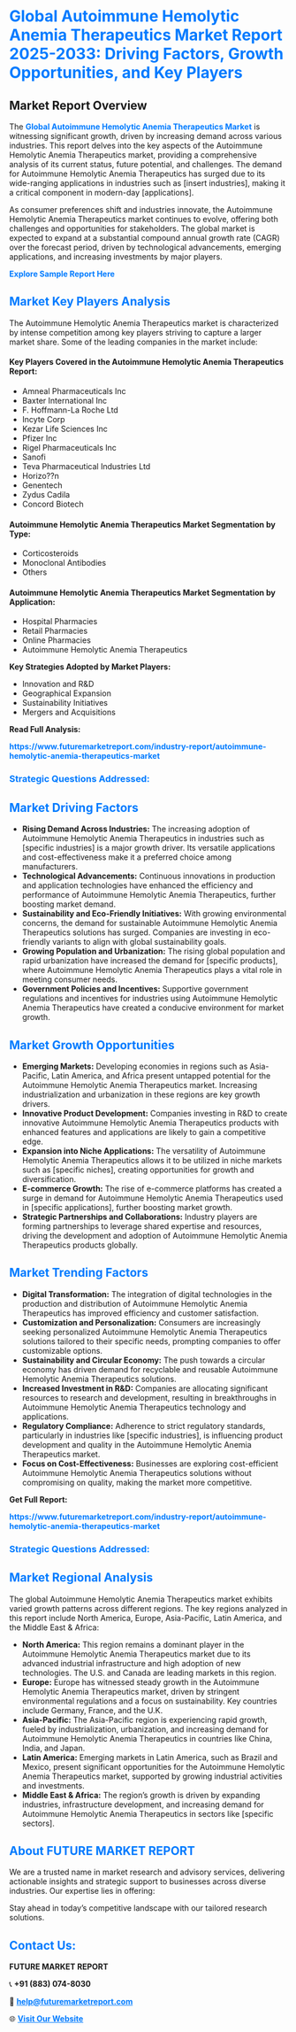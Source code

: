 <h1 style="color: #007BFF;">Global Autoimmune Hemolytic Anemia Therapeutics Market Report 2025-2033: Driving Factors, Growth Opportunities, and Key Players</h1>

<section id="overview">
<h2>Market Report Overview</h2>
<p>The <a href="https://www.futuremarketreport.com/industry-report/autoimmune-hemolytic-anemia-therapeutics-market" style="color: #007BFF; text-decoration: none;"><strong>Global Autoimmune Hemolytic Anemia Therapeutics Market</strong></a> is witnessing significant growth, driven by increasing demand across various industries. This report delves into the key aspects of the Autoimmune Hemolytic Anemia Therapeutics market, providing a comprehensive analysis of its current status, future potential, and challenges. The demand for Autoimmune Hemolytic Anemia Therapeutics has surged due to its wide-ranging applications in industries such as [insert industries], making it a critical component in modern-day [applications].</p>
<p>As consumer preferences shift and industries innovate, the Autoimmune Hemolytic Anemia Therapeutics market continues to evolve, offering both challenges and opportunities for stakeholders. The global market is expected to expand at a substantial compound annual growth rate (CAGR) over the forecast period, driven by technological advancements, emerging applications, and increasing investments by major players.</p>
</section>

<section id="overview">
<p><a href="https://www.futuremarketreport.com/request-sample/reportId=126955" style="color: #007BFF; text-decoration: none;"><strong>Explore Sample Report Here</strong></a></p>
</section>

<section id="key-players">
<h2 style="color: #007BFF;">Market Key Players Analysis</h2>
<p>The Autoimmune Hemolytic Anemia Therapeutics market is characterized by intense competition among key players striving to capture a larger market share. Some of the leading companies in the market include:</p>
<h4>Key Players Covered in the Autoimmune Hemolytic Anemia Therapeutics Report:</h4>
<ul><li>Amneal Pharmaceuticals Inc</li><li>Baxter International Inc</li><li>F. Hoffmann-La Roche Ltd</li><li>Incyte Corp</li><li>Kezar Life Sciences Inc</li><li>Pfizer Inc</li><li>Rigel Pharmaceuticals Inc</li><li>Sanofi</li><li>Teva Pharmaceutical Industries Ltd</li><li>Horizo??n</li><li>Genentech</li><li>Zydus Cadila</li><li>Concord Biotech</li></ul>
<h4>Autoimmune Hemolytic Anemia Therapeutics Market Segmentation by Type:</h4>
<ul><li>Corticosteroids</li><li>Monoclonal Antibodies</li><li>Others</li></ul>

<h4>Autoimmune Hemolytic Anemia Therapeutics Market Segmentation by Application:</h4>
<ul><li>Hospital Pharmacies</li><li>Retail Pharmacies</li><li>Online Pharmacies</li><li>Autoimmune Hemolytic Anemia Therapeutics</li></ul>
<p><strong>Key Strategies Adopted by Market Players:</strong></p>
<ul>
<li>Innovation and R&D</li>
<li>Geographical Expansion</li>
<li>Sustainability Initiatives</li>
<li>Mergers and Acquisitions</li>
</ul>
</section>

<section>
<p><strong>Read Full Analysis: </strong></p><a href="https://www.futuremarketreport.com/industry-report/autoimmune-hemolytic-anemia-therapeutics-market" style="color: #007BFF; text-decoration: none;"><strong>https://www.futuremarketreport.com/industry-report/autoimmune-hemolytic-anemia-therapeutics-market</strong></a>
<h3 style="color: #007BFF;">Strategic Questions Addressed:</h3>
</section>

<section id="driving-factors">
<h2 style="color: #007BFF;">Market Driving Factors</h2>
<ul>
<li><strong>Rising Demand Across Industries:</strong> The increasing adoption of Autoimmune Hemolytic Anemia Therapeutics in industries such as [specific industries] is a major growth driver. Its versatile applications and cost-effectiveness make it a preferred choice among manufacturers.</li>
<li><strong>Technological Advancements:</strong> Continuous innovations in production and application technologies have enhanced the efficiency and performance of Autoimmune Hemolytic Anemia Therapeutics, further boosting market demand.</li>
<li><strong>Sustainability and Eco-Friendly Initiatives:</strong> With growing environmental concerns, the demand for sustainable Autoimmune Hemolytic Anemia Therapeutics solutions has surged. Companies are investing in eco-friendly variants to align with global sustainability goals.</li>
<li><strong>Growing Population and Urbanization:</strong> The rising global population and rapid urbanization have increased the demand for [specific products], where Autoimmune Hemolytic Anemia Therapeutics plays a vital role in meeting consumer needs.</li>
<li><strong>Government Policies and Incentives:</strong> Supportive government regulations and incentives for industries using Autoimmune Hemolytic Anemia Therapeutics have created a conducive environment for market growth.</li>
</ul>
</section>

<section id="growth-opportunities">
<h2 style="color: #007BFF;">Market Growth Opportunities</h2>
<ul>
<li><strong>Emerging Markets:</strong> Developing economies in regions such as Asia-Pacific, Latin America, and Africa present untapped potential for the Autoimmune Hemolytic Anemia Therapeutics market. Increasing industrialization and urbanization in these regions are key growth drivers.</li>
<li><strong>Innovative Product Development:</strong> Companies investing in R&D to create innovative Autoimmune Hemolytic Anemia Therapeutics products with enhanced features and applications are likely to gain a competitive edge.</li>
<li><strong>Expansion into Niche Applications:</strong> The versatility of Autoimmune Hemolytic Anemia Therapeutics allows it to be utilized in niche markets such as [specific niches], creating opportunities for growth and diversification.</li>
<li><strong>E-commerce Growth:</strong> The rise of e-commerce platforms has created a surge in demand for Autoimmune Hemolytic Anemia Therapeutics used in [specific applications], further boosting market growth.</li>
<li><strong>Strategic Partnerships and Collaborations:</strong> Industry players are forming partnerships to leverage shared expertise and resources, driving the development and adoption of Autoimmune Hemolytic Anemia Therapeutics products globally.</li>
</ul>
</section>

<section id="trending-factors">
<h2 style="color: #007BFF;">Market Trending Factors</h2>
<ul>
<li><strong>Digital Transformation:</strong> The integration of digital technologies in the production and distribution of Autoimmune Hemolytic Anemia Therapeutics has improved efficiency and customer satisfaction.</li>
<li><strong>Customization and Personalization:</strong> Consumers are increasingly seeking personalized Autoimmune Hemolytic Anemia Therapeutics solutions tailored to their specific needs, prompting companies to offer customizable options.</li>
<li><strong>Sustainability and Circular Economy:</strong> The push towards a circular economy has driven demand for recyclable and reusable Autoimmune Hemolytic Anemia Therapeutics solutions.</li>
<li><strong>Increased Investment in R&D:</strong> Companies are allocating significant resources to research and development, resulting in breakthroughs in Autoimmune Hemolytic Anemia Therapeutics technology and applications.</li>
<li><strong>Regulatory Compliance:</strong> Adherence to strict regulatory standards, particularly in industries like [specific industries], is influencing product development and quality in the Autoimmune Hemolytic Anemia Therapeutics market.</li>
<li><strong>Focus on Cost-Effectiveness:</strong> Businesses are exploring cost-efficient Autoimmune Hemolytic Anemia Therapeutics solutions without compromising on quality, making the market more competitive.</li>
</ul>
</section>

<section>
<p><strong>Get Full Report: </strong></p><a href="https://www.futuremarketreport.com/industry-report/autoimmune-hemolytic-anemia-therapeutics-market" style="color: #007BFF; text-decoration: none;"><strong>https://www.futuremarketreport.com/industry-report/autoimmune-hemolytic-anemia-therapeutics-market</strong></a>
<h3 style="color: #007BFF;">Strategic Questions Addressed:</h3>
</section>


<section id="regional-analysis">
<h2 style="color: #007BFF;">Market Regional Analysis</h2>
<p>The global Autoimmune Hemolytic Anemia Therapeutics market exhibits varied growth patterns across different regions. The key regions analyzed in this report include North America, Europe, Asia-Pacific, Latin America, and the Middle East & Africa:</p>
<ul>
<li><strong>North America:</strong> This region remains a dominant player in the Autoimmune Hemolytic Anemia Therapeutics market due to its advanced industrial infrastructure and high adoption of new technologies. The U.S. and Canada are leading markets in this region.</li>
<li><strong>Europe:</strong> Europe has witnessed steady growth in the Autoimmune Hemolytic Anemia Therapeutics market, driven by stringent environmental regulations and a focus on sustainability. Key countries include Germany, France, and the U.K.</li>
<li><strong>Asia-Pacific:</strong> The Asia-Pacific region is experiencing rapid growth, fueled by industrialization, urbanization, and increasing demand for Autoimmune Hemolytic Anemia Therapeutics in countries like China, India, and Japan.</li>
<li><strong>Latin America:</strong> Emerging markets in Latin America, such as Brazil and Mexico, present significant opportunities for the Autoimmune Hemolytic Anemia Therapeutics market, supported by growing industrial activities and investments.</li>
<li><strong>Middle East & Africa:</strong> The region’s growth is driven by expanding industries, infrastructure development, and increasing demand for Autoimmune Hemolytic Anemia Therapeutics in sectors like [specific sectors].</li>
</ul>
</section>

<footer>
<h2 style="color: #007BFF;">About FUTURE MARKET REPORT</h2>
<p>We are a trusted name in market research and advisory services, delivering actionable insights and strategic support to businesses across diverse industries. Our expertise lies in offering:</p>

<p>Stay ahead in today’s competitive landscape with our tailored research solutions.</p>

<h2 style="color: #007BFF;">Contact Us:</h2>
<p><strong>FUTURE MARKET REPORT</strong></p>
<p>📞 <strong>+91 (883) 074-8030</strong></p>
<p>📧 <strong><a href="mailto:help@futuremarketreport.com" style="color: #007BFF;">help@futuremarketreport.com</a></strong></p>
<p>🌐 <strong><a href="https://www.futuremarketreport.com/" style="color: #007BFF;">Visit Our Website</a></strong></p>
</footer>